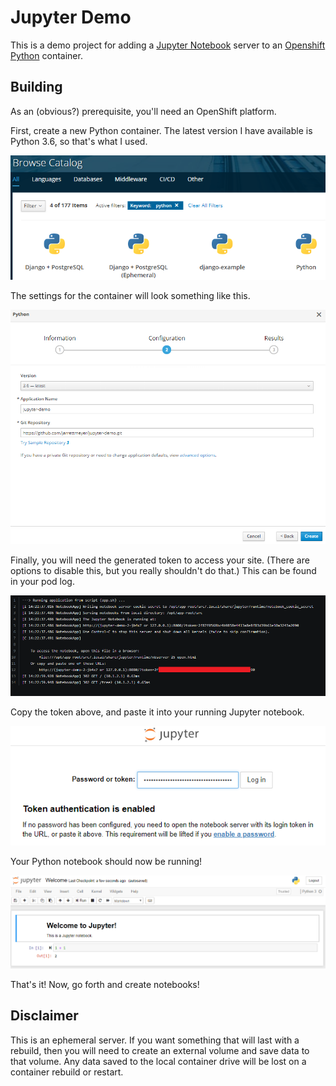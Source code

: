 # Jupyter Demo

This is a demo project for adding a [Jupyter Notebook](https://jupyter.org/) server to an [Openshift Python](https://access.redhat.com/containers/?tab=overview&platform=openshift#/registry.access.redhat.com/rhscl/python-36-rhel7) container.

## Building

As an (obvious?) prerequisite, you'll need an OpenShift platform.

First, create a new Python container. The latest version I have available is Python 3.6, so that's what I used.

![create python container](static/create_python_container.png?raw=true)

The settings for the container will look something like this.

![configuration](static/configuration.png?raw=true)

Finally, you will need the generated token to access your site. (There are options to disable this, but you really shouldn't do that.) This can be found in your pod log.

![pod logs token](static/pod_logs_token.png?raw=true)

Copy the token above, and paste it into your running Jupyter notebook.

![paste token](static/paste_token.png?raw=true)

Your Python notebook should now be running!

![jupyter running](static/jupyter_running.png?raw=true)

That's it! Now, go forth and create notebooks!

## Disclaimer

This is an ephemeral server. If you want something that will last with a rebuild, then you will need to create an external volume and save data to that volume. Any data saved to the local container drive will be lost on a container rebuild or restart.



